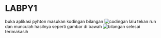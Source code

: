 # LABPY1
buka aplikasi pyhton
masukan kodingan bilangan
![codingan](https://user-images.githubusercontent.com/45014741/52685810-b4aa7c00-2f7d-11e9-8f94-2ecc26ed3d56.PNG)
lalu tekan run dan munculah hasilnya seperti gambar di bawah
![bilangan](https://user-images.githubusercontent.com/45014741/52685855-e0c5fd00-2f7d-11e9-83a4-9eaff99ab468.PNG)
selesai
terimakasih
